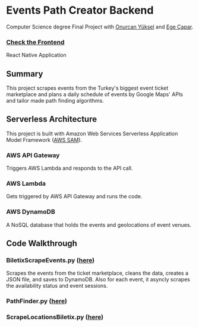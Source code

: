 # Events Path Creator Backend
Computer Science degree Final Project with [Onurcan Yüksel](https://github.com/onurcyksl) and [Ege Çapar](https://github.com/megecapar).

### [Check the Frontend]()
React Native Application

## Summary
This project scrapes events from the Turkey's biggest event ticket marketplace and plans a daily schedule of events by Google Maps' APIs and tailor made path finding algorithms.

## Serverless Architecture
This project is built with Amazon Web Services Serverless Application Model Framework ([AWS SAM](https://docs.aws.amazon.com/serverless-application-model/latest/developerguide/what-is-sam.html)).
### AWS API Gateway
Triggers AWS Lambda and responds to the API call.
### AWS Lambda
Gets triggered by AWS API Gateway and runs the code.
### AWS DynamoDB
A NoSQL database that holds the events and geolocations of event venues.

## Code Walkthrough
### BiletixScrapeEvents.py ([here](https://github.com/atuncer/EventsPathCreatorBackend/blob/main/BiletixScrapeEvents.py))
Scrapes the events from the ticket marketplace, cleans the data, creates a JSON file, and saves to DynamoDB. Also for each event, it asyncly scrapes the availability status and event sessions.
### PathFinder.py ([here](https://github.com/atuncer/EventsPathCreatorBackend/blob/main/PathFinder.py))
### ScrapeLocationsBiletix.py ([here](https://github.com/atuncer/EventsPathCreatorBackend/blob/main/ScrapeLocationsBiletix.py))
